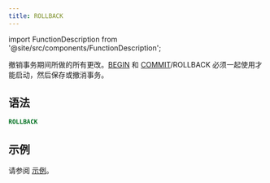 ```yaml
---
title: ROLLBACK
---
```

import FunctionDescription from '@site/src/components/FunctionDescription';

<FunctionDescription description="Introduced or updated: v1.2.371"/>

撤销事务期间所做的所有更改。[BEGIN](begin.md) 和 [COMMIT](commit.md)/ROLLBACK 必须一起使用才能启动，然后保存或撤消事务。

## 语法

```sql
ROLLBACK
```

## 示例

请参阅 [示例](begin.md#examples)。